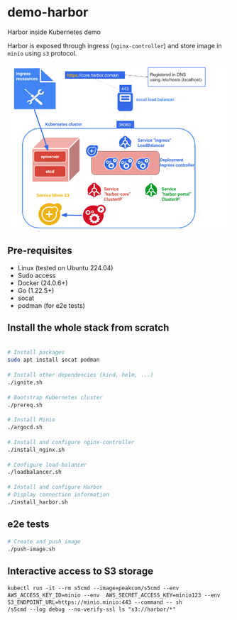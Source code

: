 # demo-harbor

Harbor inside Kubernetes demo

Harbor is exposed through ingress (`nginx-controller`) and store image in `minio` using `s3` protocol.

![Harbor demo architecture](demo-harbor.png)

## Pre-requisites

- Linux (tested on Ubuntu 224.04)
- Sudo access
- Docker (24.0.6+)
- Go (1.22.5+)
- socat
- podman (for e2e tests)

## Install the whole stack from scratch

```bash

# Install packages
sudo apt install socat podman

# Install other dependencies (kind, helm, ...)
./ignite.sh

# Bootstrap Kubernetes cluster
./prereq.sh

# Install Minio
./argocd.sh

# Install and configure nginx-controller
./install_nginx.sh

# Configure load-balancer
./loadbalancer.sh

# Install and configure Harbor
# Display connection information
./install_harbor.sh
```


## e2e tests

```bash
# Create and push image
./push-image.sh
```

## Interactive access to S3 storage

```shell
kubectl run -it --rm s5cmd --image=peakcom/s5cmd --env AWS_ACCESS_KEY_ID=minio --env  AWS_SECRET_ACCESS_KEY=minio123 --env S3_ENDPOINT_URL=https://minio.minio:443 --command -- sh
/s5cmd --log debug --no-verify-ssl ls "s3://harbor/*"
```
